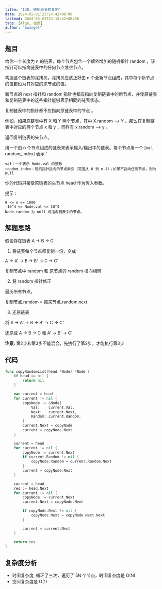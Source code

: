 ```yaml
---
title: "138: 随机链表的复制"
date: 2024-05-01T23:14:42+08:00
lastmod: 2024-05-01T23:14:42+08:00
tags: [Algo, 链表]
author: "bwangel"
---
```


## 题目

给你一个长度为 n 的链表，每个节点包含一个额外增加的随机指针 random ，该指针可以指向链表中的任何节点或空节点。

构造这个链表的深拷贝。深拷贝应该正好由 n 个全新节点组成，其中每个新节点的值都设为其对应的原节点的值。

新节点的 next 指针和 random 指针也都应指向复制链表中的新节点，并使原链表和复制链表中的这些指针能够表示相同的链表状态。

复制链表中的指针都不应指向原链表中的节点 。

例如，如果原链表中有 X 和 Y 两个节点，其中 X.random --> Y 。那么在复制链表中对应的两个节点 x 和 y ，同样有 x.random --> y 。

返回复制链表的头节点。

用一个由 n 个节点组成的链表来表示输入/输出中的链表。每个节点用一个 [val, random_index] 表示：

    val：一个表示 Node.val 的整数
    random_index：随机指针指向的节点索引（范围从 0 到 n-1）；如果不指向任何节点，则为 null

你的代码只接受原链表的头节点 head 作为传入参数。

提示：

    0 <= n <= 1000
    -10^4 <= Node.val <= 10^4
    Node.random 为 null 或指向链表中的节点。

## 解题思路

假设存在链表 A -> B -> C

1. 将链表每个节点都复制一份，变成

A -> A' -> B -> B' -> C -> C'

复制节点中 random 和 原节点的 random 指向相同

2. 将 random 指针修正

遍历所有节点，

复制节点.random = 原来节点.random.next

3. 还原链表

将 A -> A' -> B -> B' -> C -> C'

还原成 A -> B -> C 和 A' -> B' -> C'

__注意:__ 第2步和第3步不能混合，先执行了第2步，才能执行第3步

## 代码

```go
func copyRandomList(head *Node) *Node {
	if head == nil {
		return nil
	}

	var current = head
	for current != nil {
		copyNode := &Node{
			Val:    current.Val,
			Next:   current.Next,
			Random: current.Random,
		}
		current.Next = copyNode
		current = copyNode.Next
	}

	current = head
	for current != nil {
		copyNode := current.Next
		if current.Random != nil {
			copyNode.Random = current.Random.Next
		}
		current = copyNode.Next
	}

	current = head
	res := head.Next
	for current != nil {
		copyNode := current.Next
		current.Next = copyNode.Next

		if copyNode.Next != nil {
			copyNode.Next = copyNode.Next.Next
		}

		current = current.Next
	}

	return res
}
```

## 复杂度分析

- 时间复杂度, 循环了三次，遍历了 5N 个节点，时间复杂度是 O(N)
- 空间复杂度是 O(1)

